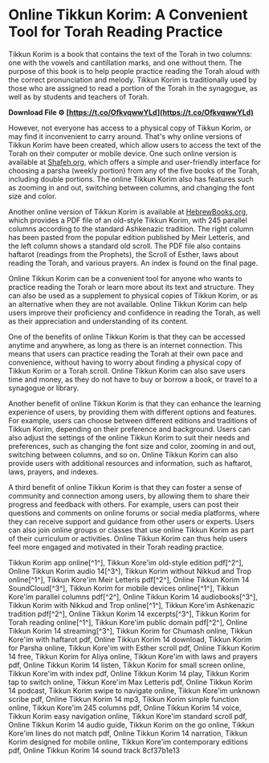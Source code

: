 # Online Tikkun Korim: A Convenient Tool for Torah Reading Practice
 
Tikkun Korim is a book that contains the text of the Torah in two columns: one with the vowels and cantillation marks, and one without them. The purpose of this book is to help people practice reading the Torah aloud with the correct pronunciation and melody. Tikkun Korim is traditionally used by those who are assigned to read a portion of the Torah in the synagogue, as well as by students and teachers of Torah.
 
**Download File ⚙ [https://t.co/OfkvqwwYLd](https://t.co/OfkvqwwYLd)**


 
However, not everyone has access to a physical copy of Tikkun Korim, or may find it inconvenient to carry around. That's why online versions of Tikkun Korim have been created, which allow users to access the text of the Torah on their computer or mobile device. One such online version is available at [Shafeh.org](https://www.shafeh.org/tikkun/), which offers a simple and user-friendly interface for choosing a parsha (weekly portion) from any of the five books of the Torah, including double portions. The online Tikkun Korim also has features such as zooming in and out, switching between columns, and changing the font size and color.
 
Another online version of Tikkun Korim is available at [HebrewBooks.org](https://hebrewbooks.org/50656), which provides a PDF file of an old-style Tikkun Korim, with 245 parallel columns according to the standard Ashkenazic tradition. The right column has been pasted from the popular edition published by Meir Letteris, and the left column shows a standard old scroll. The PDF file also contains haftarot (readings from the Prophets), the Scroll of Esther, laws about reading the Torah, and various prayers. An index is found on the final page.
 
Online Tikkun Korim can be a convenient tool for anyone who wants to practice reading the Torah or learn more about its text and structure. They can also be used as a supplement to physical copies of Tikkun Korim, or as an alternative when they are not available. Online Tikkun Korim can help users improve their proficiency and confidence in reading the Torah, as well as their appreciation and understanding of its content.
  
One of the benefits of online Tikkun Korim is that they can be accessed anytime and anywhere, as long as there is an internet connection. This means that users can practice reading the Torah at their own pace and convenience, without having to worry about finding a physical copy of Tikkun Korim or a Torah scroll. Online Tikkun Korim can also save users time and money, as they do not have to buy or borrow a book, or travel to a synagogue or library.
 
Another benefit of online Tikkun Korim is that they can enhance the learning experience of users, by providing them with different options and features. For example, users can choose between different editions and traditions of Tikkun Korim, depending on their preference and background. Users can also adjust the settings of the online Tikkun Korim to suit their needs and preferences, such as changing the font size and color, zooming in and out, switching between columns, and so on. Online Tikkun Korim can also provide users with additional resources and information, such as haftarot, laws, prayers, and indexes.
 
A third benefit of online Tikkun Korim is that they can foster a sense of community and connection among users, by allowing them to share their progress and feedback with others. For example, users can post their questions and comments on online forums or social media platforms, where they can receive support and guidance from other users or experts. Users can also join online groups or classes that use online Tikkun Korim as part of their curriculum or activities. Online Tikkun Korim can thus help users feel more engaged and motivated in their Torah reading practice.
 
Tikkun Korim app online[^1^],  Tikkun Kore'im old-style edition pdf[^2^],  Online Tikkun Korim audio 14[^3^],  Tikkun Korim without Nikkud and Trop online[^1^],  Tikkun Kore'im Meir Letteris pdf[^2^],  Online Tikkun Korim 14 SoundCloud[^3^],  Tikkun Korim for mobile devices online[^1^],  Tikkun Kore'im parallel columns pdf[^2^],  Online Tikkun Korim 14 audiobooks[^3^],  Tikkun Korim with Nikkud and Trop online[^1^],  Tikkun Kore'im Ashkenazic tradition pdf[^2^],  Online Tikkun Korim 14 excerpts[^3^],  Tikkun Korim for Torah reading online[^1^],  Tikkun Kore'im public domain pdf[^2^],  Online Tikkun Korim 14 streaming[^3^],  Tikkun Korim for Chumash online,  Tikkun Kore'im with haftarot pdf,  Online Tikkun Korim 14 download,  Tikkun Korim for Parsha online,  Tikkun Kore'im with Esther scroll pdf,  Online Tikkun Korim 14 free,  Tikkun Korim for Aliya online,  Tikkun Kore'im with laws and prayers pdf,  Online Tikkun Korim 14 listen,  Tikkun Korim for small screen online,  Tikkun Kore'im with index pdf,  Online Tikkun Korim 14 play,  Tikkun Korim tap to switch online,  Tikkun Kore'im Max Letteris pdf,  Online Tikkun Korim 14 podcast,  Tikkun Korim swipe to navigate online,  Tikkun Kore'im unknown scribe pdf,  Online Tikkun Korim 14 mp3,  Tikkun Korim simple function online,  Tikkun Kore'im 245 columns pdf,  Online Tikkun Korim 14 voice,  Tikkun Korim easy navigation online,  Tikkun Kore'im standard scroll pdf,  Online Tikkun Korim 14 audio guide,  Tikkun Korim on the go online,  Tikkun Kore'im lines do not match pdf,  Online Tikkun Korim 14 narration,  Tikkun Korim designed for mobile online,  Tikkun Kore'im contemporary editions pdf,  Online Tikkun Korim 14 sound track
 8cf37b1e13
 
